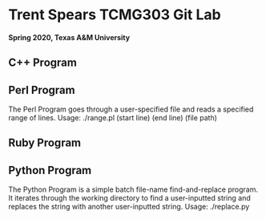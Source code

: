 # Trent Spears TCMG303 Git Lab
#### Spring 2020, Texas A&M University

## C++ Program



## Perl Program

The Perl Program goes through a user-specified file and reads a specified range of lines.
Usage: ./range.pl (start line) (end line) (file path)

## Ruby Program



## Python Program

The Python Program is a simple batch file-name find-and-replace program. It iterates through the working directory to find a user-inputted string and replaces the string with another user-inputted string.
Usage: ./replace.py
